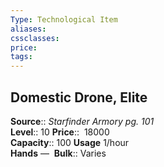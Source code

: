 ```yaml
---
Type: Technological Item
aliases:
cssclasses:
price: 
tags:
---
```

## Domestic Drone, Elite

**Source**:: _Starfinder Armory pg. 101_  
**Level**:: 10
**Price**::  18000  
**Capacity**:: 100 **Usage** 1/hour  
**Hands** — 
**Bulk**:: Varies